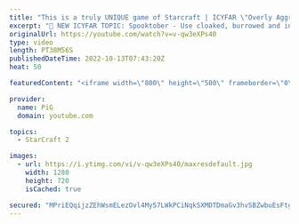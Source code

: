 ```yaml
---
title: "This is a truly UNIQUE game of Starcraft | ICYFAR \"Overly Aggressive\" - StarCraft 2"
excerpt: "🤯 NEW ICYFAR TOPIC: Spooktober - Use cloaked, burrowed and invisible units as much as possible. Extra points for creativity. Send submissions to eonblu95@gmail.com as attachment AND only ICYFAR as the subject. Max 1 replay per person. Latest submission is on the 31st October -- 🤯 In this week’s episode"
originalUrl: https://youtube.com/watch?v=v-qw3eXPs40
type: video
length: PT38M56S
publishedDateTime: 2022-10-13T07:43:20Z
heat: 50

featuredContent: "<iframe width=\"800\" height=\"500\" frameborder=\"0\" src=\"https://www.youtube.com/embed/v-qw3eXPs40\" allow=\"accelerometer; autoplay; encrypted-media; gyroscope; picture-in-picture\" allowfullscreen></iframe>"

provider:
  name: PiG
  domain: youtube.com

topics:
  - StarCraft 2

images:
  - url: https://i.ytimg.com/vi/v-qw3eXPs40/maxresdefault.jpg
    width: 1280
    height: 720
    isCached: true

secured: "MPriEQqijzZEhWsmELezOvl4My57LWkPCiNqkSXMDTDmaGv3hvSBZwbuEsFtg+yDjabW2WkLmUvaEFh04WFWuP6gYepWvYdCnGKJzt6jMLgHX5lD9H6cQ1ZCBlXpusbM1upH1vhAt+lcJMPYNQSqvGF3GKv9MpAjx/NzseyyOj2Ls+4zvEPr1ebWLHtI4gbfqw7j8YDkIBdb5qANjid0RHNiFZPCaGJgwl0EqjwX6HqcWXRJODJWs6dWbseqxSqg0VaBaX4o5NIDfZWlbDoL71ozJiLxJrDxpOn9B+nMV1pa8CX6sD8Uo5YCR4N9PaNl1wgXM2HbQZV/c0EXiOj/5uUwdwc5FJQWSzzLADr0qHYFz0PFn4V/nk0r8EW2/tffPCyqqYsIhmHlBrkB5Jx4kT9+YMiqAB6bfrvmgPSwR6w=;Qk/MXbS9vFOBkdfd9TreAg=="
---
```


